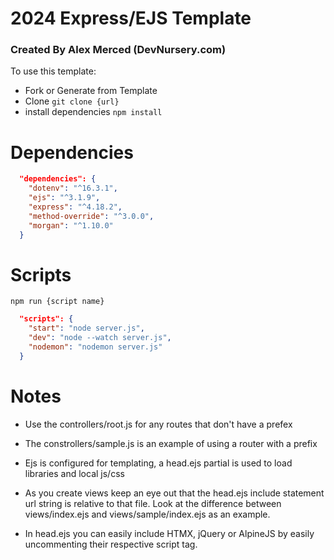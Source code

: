 # 2024 Express/EJS Template
### Created By Alex Merced (DevNursery.com)
To use this template:

- Fork or Generate from Template
- Clone `git clone {url}`
- install dependencies `npm install`

# Dependencies

```json
  "dependencies": {
    "dotenv": "^16.3.1",
    "ejs": "^3.1.9",
    "express": "^4.18.2",
    "method-override": "^3.0.0",
    "morgan": "^1.10.0"
  }
```

# Scripts

```
npm run {script name}
```

```json
  "scripts": {
    "start": "node server.js",
    "dev": "node --watch server.js",
    "nodemon": "nodemon server.js"
  }
```

# Notes

- Use the controllers/root.js for any routes that don't have a prefex

- The constrollers/sample.js is an example of using a router with a prefix

- Ejs is configured for templating, a head.ejs partial is used to load libraries and local js/css

- As you create views keep an eye out that the head.ejs include statement url string is relative to that file. Look at the difference between views/index.ejs and views/sample/index.ejs as an example.

- In head.ejs you can easily include HTMX, jQuery or AlpineJS by easily uncommenting their respective script tag.